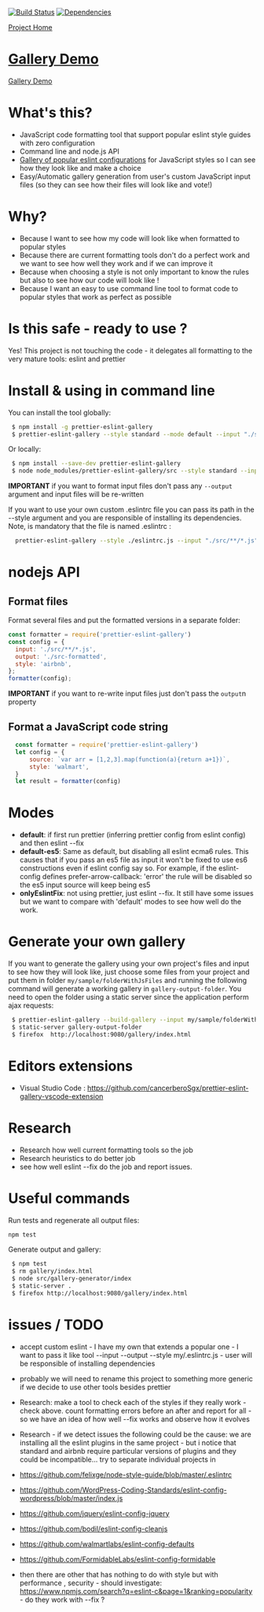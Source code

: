 [![Build Status](https://travis-ci.org/cancerberoSgx/prettier-eslint-gallery.png?branch=master)](https://travis-ci.org/cancerberoSgx/prettier-eslint-gallery)
[![Dependencies](https://david-dm.org/cancerberosgx/prettier-eslint-gallery.svg)](https://david-dm.org/cancerberosgx/prettier-eslint-gallery)


[Project Home](https://github.com/cancerberoSgx/prettier-eslint-gallery)


# [Gallery Demo](https://cancerberosgx.github.io/prettier-eslint-gallery/gallery/)

[Gallery Demo](https://cancerberosgx.github.io/prettier-eslint-gallery/gallery/)


# What's this?

 * JavaScript code formatting tool that support popular eslint style guides with zero configuration
 * Command line and node.js API
 * [Gallery of popular eslint configurations](https://cancerberosgx.github.io/prettier-eslint-gallery/gallery/) for JavaScript styles so I can see how they look like and make a choice
 * Easy/Automatic gallery generation from user's custom JavaScript input files (so they can see how their files will look like and vote!)

# Why?

 * Because I want to see how my code will look like when formatted to popular styles
 * Because there are current formatting tools don't do a perfect work and we want to see how well they work and if we can improve it
 * Because when choosing a style is not only important to know the rules but also to see how our code will look like !
 * Because I want an easy to use command line tool to format code to popular styles that work as perfect as possible

# Is this safe - ready to use ?

Yes! This project is not touching the code - it delegates all formatting to the very mature tools: eslint and prettier

# Install & using in command line

You can install the tool globally:

```sh
 $ npm install -g prettier-eslint-gallery
 $ prettier-eslint-gallery --style standard --mode default --input "./src/**/*.js" --output ./src-formatted
```

Or locally:

```sh
 $ npm install --save-dev prettier-eslint-gallery
 $ node node_modules/prettier-eslint-gallery/src --style standard --input "./src/**/*.js" --output ./src-formatted
```

**IMPORTANT** if you want to format input files don't pass any `--output` argument and input files will be re-written

If you want to use your own custom .eslintrc file you can pass its path in the --style argument and you are responsible of installing its dependencies. Note, is mandatory that the file is named .eslintrc :

```sh
  prettier-eslint-gallery --style ./eslintrc.js --input "./src/**/*.js"
```

# nodejs API


## Format files
Format several files and put the formatted versions in a separate folder:

```javascript
const formatter = require('prettier-eslint-gallery')
const config = {
  input: './src/**/*.js',
  output: './src-formatted',
  style: 'airbnb',
};
formatter(config);
```

**IMPORTANT** if you want to re-write input files just don't pass the `output`n property

## Format a JavaScript code string

```javascript
  const formatter = require('prettier-eslint-gallery')
  let config = {
      source: `var arr = [1,2,3].map(function(a){return a+1})`,
      style: 'walmart',
  }
  let result = formatter(config)
```


# Modes

 * **default**: if first run prettier (inferring prettier config from eslint config) and then eslint --fix
 * **default-es5**: Same as default, but disabling all eslint ecma6 rules. This causes that if you pass an es5 file as input it won't be fixed to use es6 constructions even if eslint config say so. For example, if the eslint-config defines prefer-arrow-callback: 'error' the rule will be disabled so the es5 input source will keep being es5
 * **onlyEslintFix**: not using prettier, just eslint --fix. It still have some issues but we want to compare with 'default' modes to see how well do the work.


# Generate your own gallery

If you want to generate the gallery using your own project's files and input to see how they will look like, just choose some files from your project and put them in folder `my/sample/folderWithJsFiles` and running the following command will generate a working gallery in `gallery-output-folder`. You need to open the folder using a static server since the application perform ajax requests:

```sh
 $ prettier-eslint-gallery --build-gallery --input my/sample/folderWithJsFiles --output gallery-output-folder
 $ static-server gallery-output-folder
 $ firefox  http://localhost:9080/gallery/index.html
```

# Editors extensions

 * Visual Studio Code : https://github.com/cancerberoSgx/prettier-eslint-gallery-vscode-extension

# Research

 * Research how well current formatting tools so the job
 * Research heuristics to do better job
 * see how well eslint --fix do the job and report issues.

# Useful commands

Run tests and regenerate all output files:
```sh
npm test
```

Generate output and gallery:
```sh
 $ npm test
 $ rm gallery/index.html
 $ node src/gallery-generator/index
 $ static-server .
 $ firefox http://localhost:9080/gallery/index.html
```


# issues / TODO

 * accept custom eslint - I have my own that extends a popular one - I want to pass it like tool --input --output --style my/.eslintrc.js - user will be responsible of installing dependencies

 * probably we will need to rename this project to something more generic if we decide to use other tools besides prettier

 * Research: make a tool to check each of the styles if they really work - check above. count formatting errors before an after and report for all - so we have an idea of how well --fix works and observe how it evolves


 * Research - if we detect issues the following could be the cause: we are installing all the eslint plugins in the same project - but i notice that standard and airbnb require particular versions of plugins and they could be incompatible... try to separate individual projects in

 * https://github.com/felixge/node-style-guide/blob/master/.eslintrc
 * https://github.com/WordPress-Coding-Standards/eslint-config-wordpress/blob/master/index.js
 * https://github.com/jquery/eslint-config-jquery

 * https://github.com/bodil/eslint-config-cleanjs
 * https://github.com/walmartlabs/eslint-config-defaults
 * https://github.com/FormidableLabs/eslint-config-formidable


 * then there are other that has nothing to do with style but with performance , security - should investigate:
  https://www.npmjs.com/search?q=eslint-c&page=1&ranking=popularity - do they work with --fix ?
